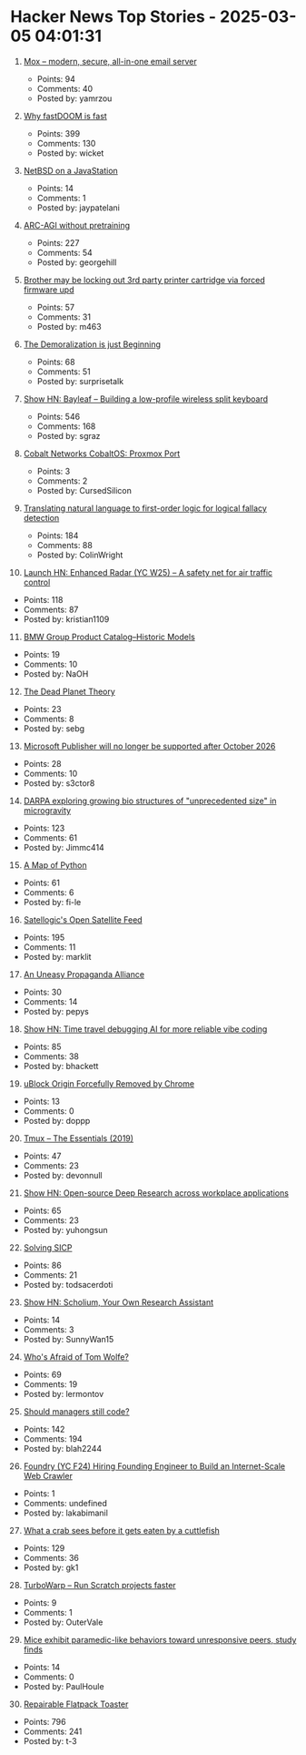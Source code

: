 # Hacker News Top Stories - 2025-03-05 04:01:31

1. [Mox – modern, secure, all-in-one email server](https://www.xmox.nl/)
   - Points: 94
   - Comments: 40
   - Posted by: yamrzou

2. [Why fastDOOM is fast](https://fabiensanglard.net/fastdoom/index.html)
   - Points: 399
   - Comments: 130
   - Posted by: wicket

3. [NetBSD on a JavaStation](https://fatsquirrel.org/oldfartsalmanac/netbsd-on-a-javastation/)
   - Points: 14
   - Comments: 1
   - Posted by: jaypatelani

4. [ARC-AGI without pretraining](https://iliao2345.github.io/blog_posts/arc_agi_without_pretraining/arc_agi_without_pretraining.html)
   - Points: 227
   - Comments: 54
   - Posted by: georgehill

5. [Brother may be locking out 3rd party printer cartridge via forced firmware upd](https://www.tomshardware.com/peripherals/printers/brother-accused-of-locking-down-third-party-printer-ink-cartridges-via-firmware-updates-removing-older-firmware-versions-from-support-portals)
   - Points: 57
   - Comments: 31
   - Posted by: m463

6. [The Demoralization is just Beginning](https://geohot.github.io//blog/jekyll/update/2025/03/03/demoralization-is-just-beginning.html)
   - Points: 68
   - Comments: 51
   - Posted by: surprisetalk

7. [Show HN: Bayleaf – Building a low-profile wireless split keyboard](https://www.graz.io/articles/bayleaf-wireless-keyboard)
   - Points: 546
   - Comments: 168
   - Posted by: sgraz

8. [Cobalt Networks CobaltOS: Proxmox Port](https://archive.org/details/CobaltOS-Proxmox)
   - Points: 3
   - Comments: 2
   - Posted by: CursedSilicon

9. [Translating natural language to first-order logic for logical fallacy detection](https://arxiv.org/abs/2405.02318)
   - Points: 184
   - Comments: 88
   - Posted by: ColinWright

10. [Launch HN: Enhanced Radar (YC W25) – A safety net for air traffic control](undefined)
   - Points: 118
   - Comments: 87
   - Posted by: kristian1109

11. [BMW Group Product Catalog–Historic Models](https://www.bmwgroup-classic.com/en/history/historic-modeloverview-bmw.html)
   - Points: 19
   - Comments: 10
   - Posted by: NaOH

12. [The Dead Planet Theory](https://arealsociety.substack.com/p/the-dead-planet-theory)
   - Points: 23
   - Comments: 8
   - Posted by: sebg

13. [Microsoft Publisher will no longer be supported after October 2026](https://support.microsoft.com/en-gb/office/microsoft-publisher-will-no-longer-be-supported-after-october-2026-ee6302a2-4bc7-4841-babf-8e9be3acbfd7)
   - Points: 28
   - Comments: 10
   - Posted by: s3ctor8

14. [DARPA exploring growing bio structures of "unprecedented size" in microgravity](https://sam.gov/opp/426e5868fcf74dd4ada3768b00b09234/view)
   - Points: 123
   - Comments: 61
   - Posted by: Jimmc414

15. [A Map of Python](https://fi-le.net/pypi/)
   - Points: 61
   - Comments: 6
   - Posted by: fi-le

16. [Satellogic's Open Satellite Feed](https://tech.marksblogg.com/satellogic-open-data-feed.html)
   - Points: 195
   - Comments: 11
   - Posted by: marklit

17. [An Uneasy Propaganda Alliance](https://www.historytoday.com/archive/history-matters/uneasy-propaganda-alliance)
   - Points: 30
   - Comments: 14
   - Posted by: pepys

18. [Show HN: Time travel debugging AI for more reliable vibe coding](https://nut.new)
   - Points: 85
   - Comments: 38
   - Posted by: bhackett

19. [uBlock Origin Forcefully Removed by Chrome](https://old.reddit.com/r/youtube/comments/1j2ec76/ublock_origin_is_gone/)
   - Points: 13
   - Comments: 0
   - Posted by: doppp

20. [Tmux – The Essentials (2019)](https://davidwinter.dev/2019/03/14/tmux-the-essentials)
   - Points: 47
   - Comments: 23
   - Posted by: devonnull

21. [Show HN: Open-source Deep Research across workplace applications](https://github.com/onyx-dot-app/onyx)
   - Points: 65
   - Comments: 23
   - Posted by: yuhongsun

22. [Solving SICP](https://lockywolf.wordpress.com/2021/02/08/solving-sicp/)
   - Points: 86
   - Comments: 21
   - Posted by: todsacerdoti

23. [Show HN: Scholium, Your Own Research Assistant](https://github.com/QDScholium/ScholiumAI)
   - Points: 14
   - Comments: 3
   - Posted by: SunnyWan15

24. [Who's Afraid of Tom Wolfe?](https://commonreader.wustl.edu/c/whos-afraid-of-tom-wolfe/)
   - Points: 69
   - Comments: 19
   - Posted by: lermontov

25. [Should managers still code?](https://theengineeringmanager.substack.com/p/should-managers-still-code)
   - Points: 142
   - Comments: 194
   - Posted by: blah2244

26. [Foundry (YC F24) Hiring Founding Engineer to Build an Internet-Scale Web Crawler](https://www.ycombinator.com/companies/foundry/jobs/xtwLIsF-founding-engineer-large-scale-web-scraping-crawling)
   - Points: 1
   - Comments: undefined
   - Posted by: lakabimanil

27. [What a crab sees before it gets eaten by a cuttlefish](https://www.nytimes.com/2025/03/03/science/cuttlefish-camouflage-huting-crabs.html)
   - Points: 129
   - Comments: 36
   - Posted by: gk1

28. [TurboWarp – Run Scratch projects faster](https://turbowarp.org)
   - Points: 9
   - Comments: 1
   - Posted by: OuterVale

29. [Mice exhibit paramedic-like behaviors toward unresponsive peers, study finds](https://medicalxpress.com/news/2025-02-mice-paramedic-behaviors-unresponsive-peers.html)
   - Points: 14
   - Comments: 0
   - Posted by: PaulHoule

30. [Repairable Flatpack Toaster](https://www.kaseyhou.com/#/repairable-flatpack-toaster/)
   - Points: 796
   - Comments: 241
   - Posted by: t-3

